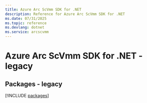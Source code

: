 ```yaml
---
title: Azure Arc ScVmm SDK for .NET
description: Reference for Azure Arc ScVmm SDK for .NET
ms.date: 07/31/2025
ms.topic: reference
ms.devlang: dotnet
ms.service: arcscvmm
---
```

# Azure Arc ScVmm SDK for .NET - legacy
## Packages - legacy
[!INCLUDE [packages](arc-scvmm-index.md)]